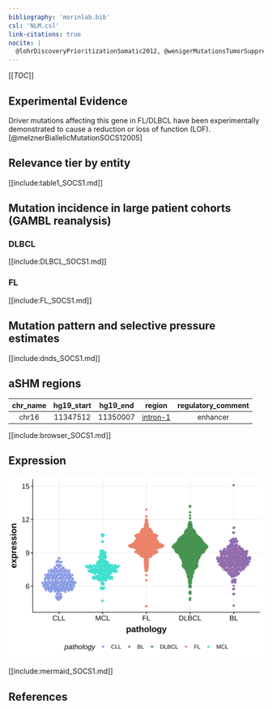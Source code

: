 ```yaml
---
bibliography: 'morinlab.bib'
csl: 'NLM.csl'
link-citations: true
nocite: |
  @lohrDiscoveryPrioritizationSomatic2012, @wenigerMutationsTumorSuppressor2006, @morinFrequentMutationHistonemodifying2011, @morinMutationalStructuralAnalysis2013, @zhangGeneticHeterogeneityDiffuse2013, 
---
```

[[_TOC_]]


## Experimental Evidence

Driver mutations affecting this gene in FL/DLBCL have been experimentally demonstrated to cause a reduction or loss of function (LOF).[@melznerBiallelicMutationSOCS12005]

## Relevance tier by entity

[[include:table1_SOCS1.md]]

## Mutation incidence in large patient cohorts (GAMBL reanalysis)

### DLBCL
[[include:DLBCL_SOCS1.md]]

### FL
[[include:FL_SOCS1.md]]

## Mutation pattern and selective pressure estimates

[[include:dnds_SOCS1.md]]

## aSHM regions

|chr_name|hg19_start|hg19_end|region                                                                                         |regulatory_comment|
|:--------:|:----------:|:--------:|:-----------------------------------------------------------------------------------------------:|:------------------:|
|chr16   |11347512  |11350007|[intron-1](https://genome.ucsc.edu/s/rdmorin/GAMBL%20hg19?position=chr16%3A11347512%2D11350007)|enhancer          |


[[include:browser_SOCS1.md]]

## Expression
![](images/gene_expression/SOCS1_by_pathology.svg)
<!-- ORIGIN: wenigerMutationsTumorSuppressor2006a -->
<!-- PMBL: wenigerMutationsTumorSuppressor2006a -->
<!-- DLBCL: morinFrequentMutationHistonemodifying2011 -->

[[include:mermaid_SOCS1.md]]

## References
